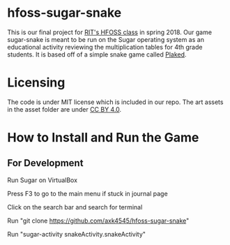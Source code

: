 # hfoss-sugar-snake
This is our final project for [RIT's HFOSS class](https://github.com/ritjoe/hfoss) in spring 2018. Our game sugar-snake is meant to be run on the Sugar operating system as an educational activity reviewing the multiplication tables for 4th grade students. It is based off of a simple snake game called [Plaked](https://github.com/amarlearning/Plaked).

# Licensing
The code is under MIT license which is included in our repo. The art assets in the asset folder are under [CC BY 4.0](https://creativecommons.org/licenses/by/4.0/legalcode).

# How to Install and Run the Game

## For Development
Run Sugar on VirtualBox

Press F3 to go to the main menu if stuck in journal page

Click on the search bar and search for terminal

Run "git clone https://github.com/axk4545/hfoss-sugar-snake"

Run  "sugar-activity snakeActivity.snakeActivity"

